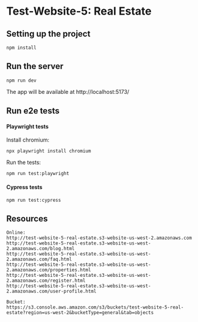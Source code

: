 # Test-Website-5: Real Estate
## Setting up the project
```
npm install
```

## Run the server
```
npm run dev
```
The app will be available at http://localhost:5173/
## Run e2e tests
#### Playwright tests
Install chromium:
```
npx playwright install chromium
```
Run the tests:
```
npm run test:playwright
```

#### Cypress tests
```
npm run test:cypress
```

## Resources
```
Online:
http://test-website-5-real-estate.s3-website-us-west-2.amazonaws.com
http://test-website-5-real-estate.s3-website-us-west-2.amazonaws.com/blog.html
http://test-website-5-real-estate.s3-website-us-west-2.amazonaws.com/faq.html
http://test-website-5-real-estate.s3-website-us-west-2.amazonaws.com/properties.html
http://test-website-5-real-estate.s3-website-us-west-2.amazonaws.com/register.html
http://test-website-5-real-estate.s3-website-us-west-2.amazonaws.com/user-profile.html

```

```
Bucket:
https://s3.console.aws.amazon.com/s3/buckets/test-website-5-real-estate?region=us-west-2&bucketType=general&tab=objects
```
